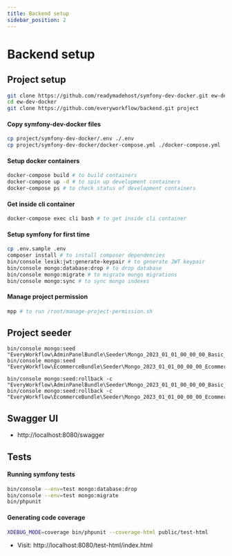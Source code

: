 ```yaml
---
title: Backend setup
sidebar_position: 2
---
```


# Backend setup

## Project setup

```bash
git clone https://github.com/readymadehost/symfony-dev-docker.git ew-dev-docker
cd ew-dev-docker
git clone https://github.com/everyworkflow/backend.git project
```

#### Copy symfony-dev-docker files

```bash
cp project/symfony-dev-docker/.env ./.env
cp project/symfony-dev-docker/docker-compose.yml ./docker-compose.yml
```

#### Setup docker containers

```bash
docker-compose build # to build containers
docker-compose up -d # to spin up development containers
docker-compose ps # to check status of development containers
```

#### Get inside cli container

```bash
docker-compose exec cli bash # to get inside cli container
```

#### Setup symfony for first time

```bash
cp .env.sample .env
composer install # to install composer dependencies
bin/console lexik:jwt:generate-keypair # to generate JWT keypair
bin/console mongo:database:drop # to drop database
bin/console mongo:migrate # to migrate mongo migrations
bin/console mongo:sync # to sync mongo indexes
```

#### Manage project permission

```bash
mpp # to run /root/manage-project-permission.sh
```

## Project seeder

```
bin/console mongo:seed "EveryWorkflow\AdminPanelBundle\Seeder\Mongo_2023_01_01_00_00_00_Basic_Seeder"
bin/console mongo:seed "EveryWorkflow\EcommerceBundle\Seeder\Mongo_2023_01_01_00_00_00_Ecommerce_Seeder"
```

```
bin/console mongo:seed:rollback -c "EveryWorkflow\AdminPanelBundle\Seeder\Mongo_2023_01_01_00_00_00_Basic_Seeder"
bin/console mongo:seed:rollback -c "EveryWorkflow\EcommerceBundle\Seeder\Mongo_2023_01_01_00_00_00_Ecommerce_Seeder"
```

## Swagger UI

- http://localhost:8080/swagger

## Tests

#### Running symfony tests

```bash
bin/console --env=test mongo:database:drop
bin/console --env=test mongo:migrate
bin/phpunit
```

#### Generating code coverage

```bash
XDEBUG_MODE=coverage bin/phpunit --coverage-html public/test-html
```
- Visit: http://localhost:8080/test-html/index.html
